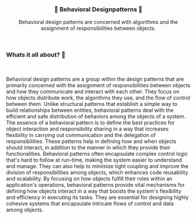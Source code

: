  <h3 align="center">🔺 Behavioral Designpatterns 🔺 </h3>

  <p align="center">
    Behavioral design patterns are concerned with algorithms and the assignment of responsibilities between objects.
  </p>
  
<br>

### Whats it all about? 📖
<br>

Behavioral design patterns are a group within the design patterns that are primarily concerned with the assignment of responsibilities between objects and how they communicate and interact with each other. They focus on how objects distribute work, the algorithms they use, and the flow of control between them. Unlike structural patterns that establish a simple way to build relationships between entities, behavioral patterns deal with the efficient and safe distribution of behaviors among the objects of a system.
The essence of a behavioral pattern is to define the best practices for object interaction and responsibility sharing in a way that increases flexibility in carrying out communication and the delegation of responsibilities. These patterns help in defining how and when objects should interact, in addition to the manner in which they provide their functionalities.
Behavioral patterns often encapsulate complex control logic that's hard to follow at run-time, making the system easier to understand and manage. They can also help to minimize tight coupling and improve the division of responsibilities among objects, which enhances code reusability and scalability.
By focusing on how objects fulfill their roles within an application's operations, behavioral patterns provide vital mechanisms for defining how objects interact in a way that boosts the system's flexibility and efficiency in executing its tasks. They are essential for designing highly cohesive systems that encapsulate intricate flows of control and data among objects.
